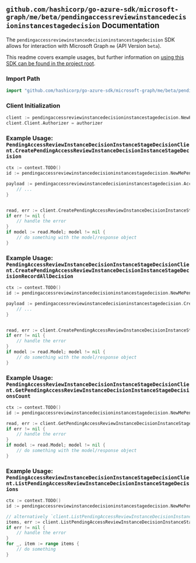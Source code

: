 
## `github.com/hashicorp/go-azure-sdk/microsoft-graph/me/beta/pendingaccessreviewinstancedecisioninstancestagedecision` Documentation

The `pendingaccessreviewinstancedecisioninstancestagedecision` SDK allows for interaction with Microsoft Graph `me` (API Version `beta`).

This readme covers example usages, but further information on [using this SDK can be found in the project root](https://github.com/hashicorp/go-azure-sdk/tree/main/docs).

### Import Path

```go
import "github.com/hashicorp/go-azure-sdk/microsoft-graph/me/beta/pendingaccessreviewinstancedecisioninstancestagedecision"
```


### Client Initialization

```go
client := pendingaccessreviewinstancedecisioninstancestagedecision.NewPendingAccessReviewInstanceDecisionInstanceStageDecisionClientWithBaseURI("https://graph.microsoft.com")
client.Client.Authorizer = authorizer
```


### Example Usage: `PendingAccessReviewInstanceDecisionInstanceStageDecisionClient.CreatePendingAccessReviewInstanceDecisionInstanceStageDecision`

```go
ctx := context.TODO()
id := pendingaccessreviewinstancedecisioninstancestagedecision.NewMePendingAccessReviewInstanceIdDecisionIdInstanceStageID("accessReviewInstanceId", "accessReviewInstanceDecisionItemId", "accessReviewStageId")

payload := pendingaccessreviewinstancedecisioninstancestagedecision.AccessReviewInstanceDecisionItem{
	// ...
}


read, err := client.CreatePendingAccessReviewInstanceDecisionInstanceStageDecision(ctx, id, payload, pendingaccessreviewinstancedecisioninstancestagedecision.DefaultCreatePendingAccessReviewInstanceDecisionInstanceStageDecisionOperationOptions())
if err != nil {
	// handle the error
}
if model := read.Model; model != nil {
	// do something with the model/response object
}
```


### Example Usage: `PendingAccessReviewInstanceDecisionInstanceStageDecisionClient.CreatePendingAccessReviewInstanceDecisionInstanceStageDecisionRecordAllDecision`

```go
ctx := context.TODO()
id := pendingaccessreviewinstancedecisioninstancestagedecision.NewMePendingAccessReviewInstanceIdDecisionIdInstanceStageID("accessReviewInstanceId", "accessReviewInstanceDecisionItemId", "accessReviewStageId")

payload := pendingaccessreviewinstancedecisioninstancestagedecision.CreatePendingAccessReviewInstanceDecisionInstanceStageDecisionRecordAllDecisionRequest{
	// ...
}


read, err := client.CreatePendingAccessReviewInstanceDecisionInstanceStageDecisionRecordAllDecision(ctx, id, payload, pendingaccessreviewinstancedecisioninstancestagedecision.DefaultCreatePendingAccessReviewInstanceDecisionInstanceStageDecisionRecordAllDecisionOperationOptions())
if err != nil {
	// handle the error
}
if model := read.Model; model != nil {
	// do something with the model/response object
}
```


### Example Usage: `PendingAccessReviewInstanceDecisionInstanceStageDecisionClient.GetPendingAccessReviewInstanceDecisionInstanceStageDecisionsCount`

```go
ctx := context.TODO()
id := pendingaccessreviewinstancedecisioninstancestagedecision.NewMePendingAccessReviewInstanceIdDecisionIdInstanceStageID("accessReviewInstanceId", "accessReviewInstanceDecisionItemId", "accessReviewStageId")

read, err := client.GetPendingAccessReviewInstanceDecisionInstanceStageDecisionsCount(ctx, id, pendingaccessreviewinstancedecisioninstancestagedecision.DefaultGetPendingAccessReviewInstanceDecisionInstanceStageDecisionsCountOperationOptions())
if err != nil {
	// handle the error
}
if model := read.Model; model != nil {
	// do something with the model/response object
}
```


### Example Usage: `PendingAccessReviewInstanceDecisionInstanceStageDecisionClient.ListPendingAccessReviewInstanceDecisionInstanceStageDecisions`

```go
ctx := context.TODO()
id := pendingaccessreviewinstancedecisioninstancestagedecision.NewMePendingAccessReviewInstanceIdDecisionIdInstanceStageID("accessReviewInstanceId", "accessReviewInstanceDecisionItemId", "accessReviewStageId")

// alternatively `client.ListPendingAccessReviewInstanceDecisionInstanceStageDecisions(ctx, id, pendingaccessreviewinstancedecisioninstancestagedecision.DefaultListPendingAccessReviewInstanceDecisionInstanceStageDecisionsOperationOptions())` can be used to do batched pagination
items, err := client.ListPendingAccessReviewInstanceDecisionInstanceStageDecisionsComplete(ctx, id, pendingaccessreviewinstancedecisioninstancestagedecision.DefaultListPendingAccessReviewInstanceDecisionInstanceStageDecisionsOperationOptions())
if err != nil {
	// handle the error
}
for _, item := range items {
	// do something
}
```
